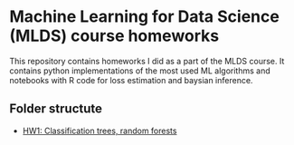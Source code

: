 # Machine Learning for Data Science (MLDS) course homeworks

This repository contains homeworks I did as a part of the MLDS course. It contains python implementations of the most used ML algorithms and notebooks with R code for loss estimation and baysian inference.

## Folder structute

- [HW1: Classification trees, random forests](/hw1)
